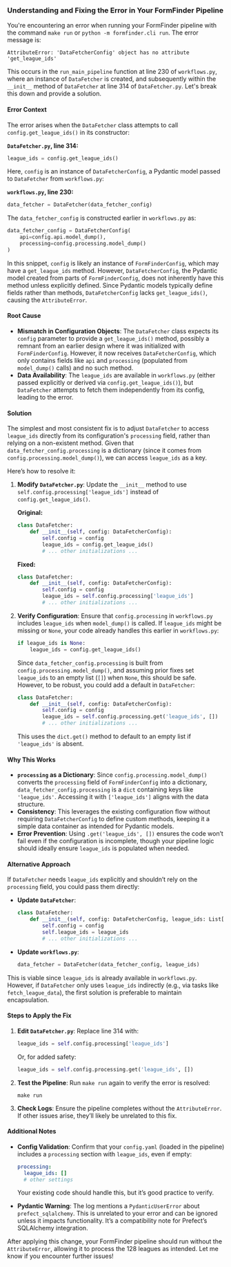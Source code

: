 ### Understanding and Fixing the Error in Your FormFinder Pipeline

You're encountering an error when running your FormFinder pipeline with the command `make run` or `python -m formfinder.cli run`. The error message is:

```
AttributeError: 'DataFetcherConfig' object has no attribute 'get_league_ids'
```

This occurs in the `run_main_pipeline` function at line 230 of `workflows.py`, where an instance of `DataFetcher` is created, and subsequently within the `__init__` method of `DataFetcher` at line 314 of `DataFetcher.py`. Let's break this down and provide a solution.

#### Error Context

The error arises when the `DataFetcher` class attempts to call `config.get_league_ids()` in its constructor:

**`DataFetcher.py`, line 314:**
```python
league_ids = config.get_league_ids()
```

Here, `config` is an instance of `DataFetcherConfig`, a Pydantic model passed to `DataFetcher` from `workflows.py`:

**`workflows.py`, line 230:**
```python
data_fetcher = DataFetcher(data_fetcher_config)
```

The `data_fetcher_config` is constructed earlier in `workflows.py` as:

```python
data_fetcher_config = DataFetcherConfig(
    api=config.api.model_dump(),
    processing=config.processing.model_dump()
)
```

In this snippet, `config` is likely an instance of `FormFinderConfig`, which may have a `get_league_ids` method. However, `DataFetcherConfig`, the Pydantic model created from parts of `FormFinderConfig`, does not inherently have this method unless explicitly defined. Since Pydantic models typically define fields rather than methods, `DataFetcherConfig` lacks `get_league_ids()`, causing the `AttributeError`.

#### Root Cause

- **Mismatch in Configuration Objects**: The `DataFetcher` class expects its `config` parameter to provide a `get_league_ids()` method, possibly a remnant from an earlier design where it was initialized with `FormFinderConfig`. However, it now receives `DataFetcherConfig`, which only contains fields like `api` and `processing` (populated from `model_dump()` calls) and no such method.
- **Data Availability**: The `league_ids` are available in `workflows.py` (either passed explicitly or derived via `config.get_league_ids()`), but `DataFetcher` attempts to fetch them independently from its config, leading to the error.

#### Solution

The simplest and most consistent fix is to adjust `DataFetcher` to access `league_ids` directly from its configuration's `processing` field, rather than relying on a non-existent method. Given that `data_fetcher_config.processing` is a dictionary (since it comes from `config.processing.model_dump()`), we can access `league_ids` as a key.

Here’s how to resolve it:

1. **Modify `DataFetcher.py`**:
   Update the `__init__` method to use `self.config.processing['league_ids']` instead of `config.get_league_ids()`.

   **Original:**
   ```python
   class DataFetcher:
       def __init__(self, config: DataFetcherConfig):
           self.config = config
           league_ids = config.get_league_ids()
           # ... other initializations ...
   ```

   **Fixed:**
   ```python
   class DataFetcher:
       def __init__(self, config: DataFetcherConfig):
           self.config = config
           league_ids = self.config.processing['league_ids']
           # ... other initializations ...
   ```

2. **Verify Configuration**:
   Ensure that `config.processing` in `workflows.py` includes `league_ids` when `model_dump()` is called. If `league_ids` might be missing or `None`, your code already handles this earlier in `workflows.py`:

   ```python
   if league_ids is None:
       league_ids = config.get_league_ids()
   ```

   Since `data_fetcher_config.processing` is built from `config.processing.model_dump()`, and assuming prior fixes set `league_ids` to an empty list (`[]`) when `None`, this should be safe. However, to be robust, you could add a default in `DataFetcher`:

   ```python
   class DataFetcher:
       def __init__(self, config: DataFetcherConfig):
           self.config = config
           league_ids = self.config.processing.get('league_ids', [])
           # ... other initializations ...
   ```

   This uses the `dict.get()` method to default to an empty list if `'league_ids'` is absent.

#### Why This Works

- **`processing` as a Dictionary**: Since `config.processing.model_dump()` converts the `processing` field of `FormFinderConfig` into a dictionary, `data_fetcher_config.processing` is a `dict` containing keys like `'league_ids'`. Accessing it with `['league_ids']` aligns with the data structure.
- **Consistency**: This leverages the existing configuration flow without requiring `DataFetcherConfig` to define custom methods, keeping it a simple data container as intended for Pydantic models.
- **Error Prevention**: Using `.get('league_ids', [])` ensures the code won’t fail even if the configuration is incomplete, though your pipeline logic should ideally ensure `league_ids` is populated when needed.

#### Alternative Approach

If `DataFetcher` needs `league_ids` explicitly and shouldn’t rely on the `processing` field, you could pass them directly:

- **Update `DataFetcher`**:
  ```python
  class DataFetcher:
      def __init__(self, config: DataFetcherConfig, league_ids: List[int]):
          self.config = config
          self.league_ids = league_ids
          # ... other initializations ...
  ```

- **Update `workflows.py`**:
  ```python
  data_fetcher = DataFetcher(data_fetcher_config, league_ids)
  ```

This is viable since `league_ids` is already available in `workflows.py`. However, if `DataFetcher` only uses `league_ids` indirectly (e.g., via tasks like `fetch_league_data`), the first solution is preferable to maintain encapsulation.

#### Steps to Apply the Fix

1. **Edit `DataFetcher.py`**:
   Replace line 314 with:
   ```python
   league_ids = self.config.processing['league_ids']
   ```
   Or, for added safety:
   ```python
   league_ids = self.config.processing.get('league_ids', [])
   ```

2. **Test the Pipeline**:
   Run `make run` again to verify the error is resolved:
   ```
   make run
   ```

3. **Check Logs**:
   Ensure the pipeline completes without the `AttributeError`. If other issues arise, they’ll likely be unrelated to this fix.

#### Additional Notes

- **Config Validation**: Confirm that your `config.yaml` (loaded in the pipeline) includes a `processing` section with `league_ids`, even if empty:
  ```yaml
  processing:
    league_ids: []
    # other settings
  ```
  Your existing code should handle this, but it’s good practice to verify.

- **Pydantic Warning**: The log mentions a `PydanticUserError` about `prefect_sqlalchemy`. This is unrelated to your error and can be ignored unless it impacts functionality. It’s a compatibility note for Prefect’s SQLAlchemy integration.

After applying this change, your FormFinder pipeline should run without the `AttributeError`, allowing it to process the 128 leagues as intended. Let me know if you encounter further issues!